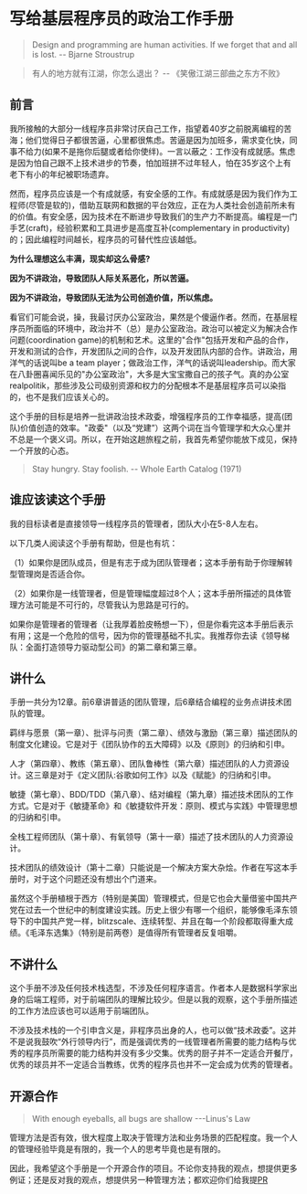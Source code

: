 # 写给基层程序员的政治工作手册

> Design and programming are human activities. If we forget that and all is lost. -- Bjarne Stroustrup

> 有人的地方就有江湖，你怎么退出？  -- 《笑傲江湖三部曲之东方不败》

## 前言

我所接触的大部分一线程序员非常讨厌自己工作，指望着40岁之前脱离编程的苦海；他们觉得日子都很苦逼，心里都很焦虑。苦逼是因为加班多，需求变化快，同事不给力(如果不是拖你后腿或者给你使绊)。一言以蔽之：工作没有成就感。焦虑是因为怕自己跟不上技术进步的节奏，怕加班拼不过年轻人，怕在35岁这个上有老下有小的年纪被职场遗弃。

然而，程序员应该是一个有成就感，有安全感的工作。有成就感是因为我们作为工程师(尽管是软的)，借助互联网和数据的平台效应，正在为人类社会创造前所未有的价值。有安全感，因为技术在不断进步导致我们的生产力不断提高。编程是一门手艺(craft)，经验积累和工具进步是高度互补(complementary in productivity)的；因此编程时间越长，程序员的可替代性应该越低。

**为什么理想这么丰满，现实却这么骨感?**

**因为不讲政治，导致团队人际关系恶化，所以苦逼。**

**因为不讲政治，导致团队无法为公司创造价值，所以焦虑。**


看官们可能会说，操，我最讨厌办公室政治，果然是个傻逼作者。然而，在基层程序员所面临的环境中，政治并不（总）是办公室政治。政治可以被定义为解决合作问题(coordination game)的机制和艺术。这里的"合作"包括开发和产品的合作，开发和测试的合作，开发团队之间的合作，以及开发团队内部的合作。讲政治，用洋气的话说叫be a team player；做政治工作，洋气的话说叫leadership。而大家在八卦圈喜闻乐见的"办公室政治"，大多是大宝宝撒自己的孩子气。真的办公室realpolitik，那些涉及公司级别资源和权力的分配根本不是基层程序员可以染指的，也不是我们应该关心的。

这个手册的目标是培养一批讲政治技术政委，增强程序员的工作幸福感，提高(团队)价值创造的效率。"政委"（以及“党建”）这两个词在当今管理学和大众心里并不总是一个褒义词。所以，在开始这趟旅程之前，我首先希望你能放下成见，保持一个开放的心态。


>Stay hungry. Stay foolish. -- Whole Earth Catalog (1971)

## 谁应该读这个手册

我的目标读者是直接领导一线程序员的管理者，团队大小在5-8人左右。

以下几类人阅读这个手册有帮助，但是也有坑：

（1）如果你是团队成员，但是有志于成为团队管理者；这本手册有助于你理解转型管理岗是否适合你。

（2）如果你是一线管理者，但是管理幅度超过8个人；这本手册所描述的具体管理方法可能是不可行的，尽管我认为思路是可行的。

如果你是管理者的管理者（让我厚着脸皮畅想一下），但是你看完这本手册后表示有用；这是一个危险的信号，因为你的管理基础不扎实。我推荐你去读《领导梯队：全面打造领导力驱动型公司》的第二章和第三章。

## 讲什么
手册一共分为12章。前6章讲普适的团队管理，后6章结合编程的业务点讲技术团队的管理。

羁绊与愿景（第一章）、批评与问责（第二章）、绩效与激励（第三章）描述团队的制度文化建设。它是对于《团队协作的五大障碍》以及《原则》的归纳和引申。

人才（第四章）、教练（第五章）、团队鲁棒性（第六章）描述团队的人力资源设计。这三章是对于《定义团队:谷歌如何工作》以及《赋能》的归纳和引申。

敏捷（第七章）、BDD/TDD（第八章）、结对编程（第九章）描述技术团队的工作方式。它是对于《敏捷革命》和《敏捷软件开发：原则、模式与实践》中管理思想的归纳和引申。

全栈工程师团队（第十章）、有氧领导（第十一章）描述了技术团队的人力资源设计。

技术团队的绩效设计（第十二章）只能说是一个解决方案大杂烩。作者在写这本手册时，对于这个问题还没有想出个门道来。

虽然这个手册植根于西方（特别是美国）管理模式，但是它也会大量借鉴中国共产党在过去一个世纪中的制度建设实践。历史上很少有哪一个组织，能够像毛泽东领导下的中国共产党一样，blitzscale、连续转型、并且在每一个阶段都取得重大成绩。《毛泽东选集》（特别是前两卷）是值得所有管理者反复咀嚼。

## 不讲什么
这个手册不涉及任何技术栈选型，不涉及任何程序语言。作者本人是数据科学家出身的后端工程师，对于前端团队的理解比较少。但是以我的观察，这个手册所描述的工作方法应该也可以适用于前端团队。

不涉及技术栈的一个引申含义是，非程序员出身的人，也可以做“技术政委”。这并不是说我鼓吹“外行领导内行”，而是强调优秀的一线管理者所需要的能力结构与优秀的程序员所需要的能力结构并没有多少交集。优秀的厨子并不一定适合开餐厅，优秀的球员并不一定适合当教练，优秀的程序员也并不一定会成为优秀的管理者。


## 开源合作

> With enough eyeballs, all bugs are shallow ---Linus's Law


管理方法是否有效，很大程度上取决于管理方法和业务场景的匹配程度。我一个人的管理经验毕竟是有限的，我一个人的思考毕竟也是有限的。

因此，我希望这个手册是一个开源合作的项目。不论你支持我的观点，想提供更多例证；还是反对我的观点，想提供另一种管理方法；都欢迎你们给我提[PR](https://github.com/junchenfeng/programmer-commissar-manual)
